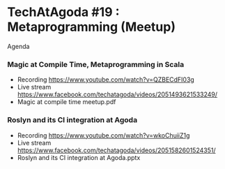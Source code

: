 # TechAtAgoda #19 : Metaprogramming (Meetup)
Agenda

### Magic at Compile Time, Metaprogramming in Scala
* Recording https://www.youtube.com/watch?v=QZBECdFI03g
* Live stream https://www.facebook.com/techatagoda/videos/2051493621533249/
* Magic at compile time meetup.pdf

### Roslyn and its CI integration at Agoda
* Recording https://www.youtube.com/watch?v=wkoChuiiZ1g
* Live stream https://www.facebook.com/techatagoda/videos/2051582601524351/
* Roslyn and its CI integration at Agoda.pptx

